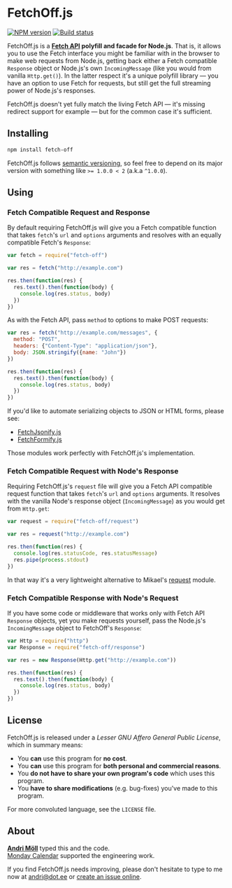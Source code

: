 FetchOff.js
===========
[![NPM version][npm-badge]](https://www.npmjs.com/package/fetch-off)
[![Build status][travis-badge]](https://travis-ci.org/moll/node-fetch-off)

FetchOff.js is a **[Fetch API][fetch] polyfill and facade for Node.js**. That is, it allows you to use the Fetch interface you might be familiar with in the browser to make web requests from Node.js, getting back either a Fetch compatible `Response` object or Node.js's own `IncomingMessage` (like you would from vanilla `Http.get()`). In the latter respect it's a unique polyfill library — you have an option to use Fetch for requests, but still get the full streaming power of Node.js's responses.

FetchOff.js doesn't yet fully match the living Fetch API — it's missing redirect support for example — but for the common case it's sufficient.

[npm-badge]: https://img.shields.io/npm/v/fetch-off.svg
[travis-badge]: https://travis-ci.org/moll/node-fetch-off.png?branch=master
[fetch]: https://developer.mozilla.org/en/docs/Web/API/Fetch_API


Installing
----------
```sh
npm install fetch-off
```

FetchOff.js follows [semantic versioning](http://semver.org), so feel free to depend on its major version with something like `>= 1.0.0 < 2` (a.k.a `^1.0.0`).


Using
-----
### Fetch Compatible Request and Response

By default requiring FetchOff.js will give you a Fetch compatible function that takes `fetch`'s `url` and `options` arguments and resolves with an equally compatible Fetch's `Response`:

```javascript
var fetch = require("fetch-off")

var res = fetch("http://example.com")

res.then(function(res) {
  res.text().then(function(body) {
    console.log(res.status, body)
  })
})
```

As with the Fetch API, pass `method` to options to make POST requests:

```javascript
var res = fetch("http://example.com/messages", {
  method: "POST",
  headers: {"Content-Type": "application/json"},
  body: JSON.stringify({name: "John"})
})

res.then(function(res) {
  res.text().then(function(body) {
    console.log(res.status, body)
  })
})
```

If you'd like to automate serializing objects to JSON or HTML forms, please see:

- [FetchJsonify.js](https://github.com/moll/js-fetch-jsonify)
- [FetchFormify.js](https://github.com/moll/js-fetch-formify)

Those modules work perfectly with FetchOff.js's implementation.

### Fetch Compatible Request with Node's Response

Requiring FetchOff.js's `request` file will give you a Fetch API compatible request function that takes `fetch`'s `url` and `options` arguments. It resolves with the vanilla Node's response object (`IncomingMessage`) as you would get from `Http.get`:


```javascript
var request = require("fetch-off/request")

var res = request("http://example.com")

res.then(function(res) {
  console.log(res.statusCode, res.statusMessage)
  res.pipe(process.stdout)
})
```

In that way it's a very lightweight alternative to Mikael's [request](https://github.com/request/request) module.

### Fetch Compatible Response with Node's Request

If you have some code or middleware that works only with Fetch API `Response` objects, yet you make requests yourself, pass the Node.js's `IncomingMessage` object to FetchOff's `Response`:

```javascript
var Http = require("http")
var Response = require("fetch-off/response")

var res = new Response(Http.get("http://example.com"))

res.then(function(res) {
  res.text().then(function(body) {
    console.log(res.status, body)
  })
})
```


License
-------
FetchOff.js is released under a *Lesser GNU Affero General Public License*, which in summary means:

- You **can** use this program for **no cost**.
- You **can** use this program for **both personal and commercial reasons**.
- You **do not have to share your own program's code** which uses this program.
- You **have to share modifications** (e.g. bug-fixes) you've made to this program.

For more convoluted language, see the `LICENSE` file.


About
-----
**[Andri Möll][moll]** typed this and the code.  
[Monday Calendar][monday] supported the engineering work.

If you find FetchOff.js needs improving, please don't hesitate to type to me now at [andri@dot.ee][email] or [create an issue online][issues].

[email]: mailto:andri@dot.ee
[issues]: https://github.com/moll/js-fetch-off/issues
[moll]: http://themoll.com
[monday]: https://mondayapp.com
